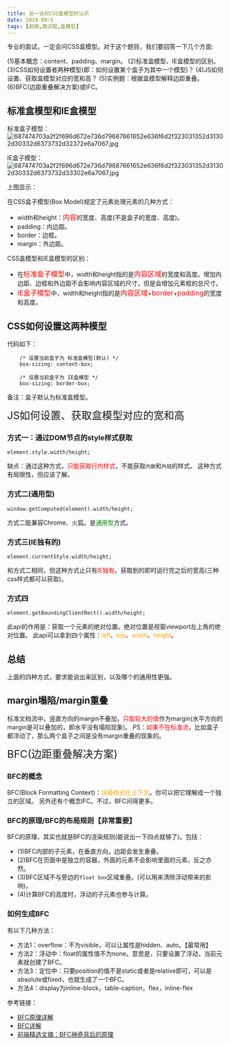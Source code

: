 ```yaml
---
title: 谈一谈对CSS盒模型的认识
date: 2019-09-5
tags: [前端,面试题,盒模型]
---
```

专业的面试，一定会问CSS盒模型。对于这个题目，我们要回答一下几个方面:

(1)基本概念：content、padding、margin。
(2)标准盒模型、IE盒模型的区别。
(3)CSS如何设置者两种模型(即：如何设置某个盒子为其中一个模型)？
(4)JS如何设置、获取盒模型对应的宽和高？
(5)实例题：根据盒模型解释边距重叠。
(6)BFC(边距重叠解决方案)或IFC。

<!-- more -->

## 标准盒模型和IE盒模型

标准盒子模型：
![687474703a2f2f696d672e736d79687661652e636f6d2f323031352d31302d30332d6373732d32372e6a7067.jpg](https://i.loli.net/2019/09/05/l3yjesugft4UFOZ.jpg)

IE盒子模型：
![687474703a2f2f696d672e736d79687661652e636f6d2f323031352d31302d30332d6373732d33302e6a7067.jpg](https://i.loli.net/2019/09/05/lHgqkQZn1UIiYa5.jpg)

上图显示：

在CSS盒子模型(Box Model)规定了元素处理元素的几种方式：

* width和height：<font size=3 color=red>内容</font>的宽度、高度(不是盒子的宽度、高度)。
* padding：内边距。
* border：边框。
* margin：外边距。

CSS盒模型和IE盒模型的区别：

* 在<font size=3 color=red>标准盒子模型</font>中，width和height指的是<font size=3 color=red>内容区域</font>的宽度和高度。增加内边距、边框和外边距不会影响内容区域的尺寸，但是会增加元素框的总尺寸。
* <font size=3 color=red>IE盒子模型</font>中，width和height指的是<font size=3 color=red>内容区域</font>+<font size=3 color=red>border</font>+<font size=3 color=red>padding</font>的宽度和高度。

## CSS如何设置这两种模型

代码如下：

```
    /* 设置当前盒子为 标准盒模型(默认) */
    box-sizing: content-box;

    /* 设置当前盒子为 IE盒模型 */
    box-sizing: border-box;
```

备注：盒子默认为标准盒模型。

<font size=5>JS如何设置、获取盒模型对应的宽和高</font>

### 方式一：通过DOM节点的style样式获取

```
element.style.width/height;
```

缺点：通过这种方式，<font color="red">只能获取行内样式</font>，不能获取`内嵌`和`外链`的样式。
这种方式有局限性，但应该了解。

### 方式二(通用型)

```
window.getComputed(element).width/height;
```

方式二能兼容Chrome、火狐。是<font color="green">通用型</font>方式。

### 方式三(IE独有的)

```
element.currentStyle.width/height;
```

和方式二相同，但这种方式止只有<font color="red">IE独有</font>。获取到的即时运行完之后的宽高(三种css样式都可以获取)。

### 方式四

```
element.getBoundingClientRect().width/height;
```

此api的作用是：获取一个元素的绝对位置。绝对位置是视窗viewport左上角的绝对位置。
此api可以拿到四个属性：<font color="orange">left</font>、<font color="orange">top</font>、<font color="orange">width</font>、<font color="orange">height</font>。

## 总结

上面的四种方式，要求能说出来区别，以及哪个的通用性更强。

## margin塌陷/margin重叠

标准文档流中，竖直方向的margin不叠加，<font color="red">只取较大的值</font>作为margin(水平方向的margin是可以叠加的，即水平没有塌陷现象)。
PS：<font color="red">如果不在标准流</font>，比如盒子都浮动了，那么两个盒子之间是没有margin重叠的现象的。

<font size=5>BFC(边距重叠解决方案)</font>

### BFC的概念

BFC(Block Formatting Context)：<font color="orange">块级格式化上下文</font>。你可以把它理解成一个独立的区域。
另外还有个概念IFC。不过，BFC问得更多。

### BFC的原理/BFC的布局规则【非常重要】

BFC的原理，其实也就是BFC的渲染规则(能说出一下四点就够了)。包括：

* (1)BFC内部的子元素，在垂直方向，边距会发生重叠。
* (2)BFC在页面中是独立的容器，外面的元素不会影响里面的元素，反之亦然。
* (3)BFC区域不与旁边的`float box`区域重叠。(可以用来清除浮动带来的影响)。
* (4)计算BFC的高度时，浮动的子元素也参与计算。

### 如何生成BFC

有以下几种方法：

* 方法1：overflow：不为visible，可以让属性是hidden、auto。【最常用】
* 方法2：浮动中：float的属性值不为none。意思是，只要设置了浮动，当前元素就创建了BFC。
* 方法3：定位中：只要position的值不是static或者是relative即可，可以是absolute或fixed，也就生成了一个BFC。
* 方法4：display为inline-block，table-caption，flex，inline-flex

参考链接：

* [BFC原理详解](https://segmentfault.com/a/1190000006740129)
* [BFC详解](https://www.jianshu.com/p/bf927bc1bed4)
* [前端精选文摘：BFC神奇背后的原理](https://www.cnblogs.com/lhb25/p/inside-block-formatting-ontext.html)
